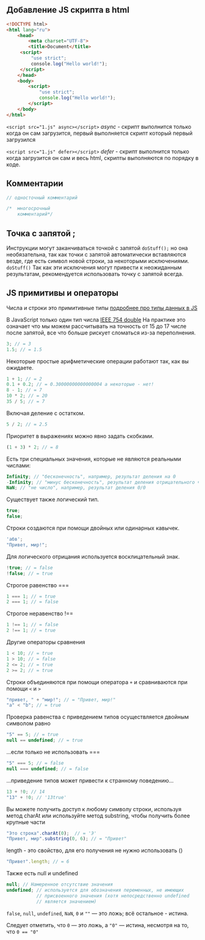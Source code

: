 ## Добавление JS скрипта в html

```html
<!DOCTYPE html>
<html lang="ru">
    <head>
        <meta charset="UTF-8">
        <title>Document</title>
     <script>
         "use strict";
         console.log("Hello world!");
     </script>
    </head>
    <body>
        <script>
            "use strict";
            console.log("Hello world!");
        </script>
    </body>
</html>
```

`<script src="1.js" async></script>`
*async* - скрипт выполнится только когда он сам загрузится, первый выполняется скрипт который первый загрузился

`<script src="1.js" defer></script>`
*defer* - скрипт выполнится только когда загрузится он сам и весь html, скрипты выполняются по порядку в коде.


## Комментарии

```js
// односточный комментарий

/*  многосрочный
    комментарий*/
```


## Точка с запятой ;

Инструкции могут заканчиваться точкой с запятой 
`doStuff();`
но она необязательна, так как точки с запятой автоматически вставляются везде, где есть символ новой строки, за некоторыми исключениями.
`doStuff()`
Так как эти исключения могут привести к неожиданным результатам, рекомендуется использовать точку с запятой всегда.


## JS примитивы и операторы

Числа и строки это примитивные типы [подробнее про типы данных в JS](Типы%20данных%20в%20JS.md)

В JavaScript только один тип числа [IEEE 754 double](Формат%20хранения%20числа%20двойной%20точности.md)
На практике это означает что мы можем рассчитывать на точность от 15 до 17 числе после запятой, все что больше рискует сломаться из-за переполнения.  
```js
3; // = 3
1.5; // = 1.5
```

Некоторые простые арифметические операции работают так, как вы ожидаете.
```js
1 + 1; // = 2
0.1 + 0.2; // = 0.30000000000000004 а некоторые - нет!
8 - 1; // = 7
10 * 2; // = 20
35 / 5; // = 7
```

Включая деление с остатком.
```js
5 / 2; // = 2.5
```

Приоритет в выражениях можно явно задать скобками.
```js
(1 + 3) * 2; // = 8
```

Есть три специальных значения, которые не являются реальными числами:
```js
Infinity; // "бесконечность", например, результат деления на 0
-Infinity; // "минус бесконечность", результат деления отрицательного числа на 0
NaN; // "не число", например, результат деления 0/0
```

Существует также логический тип.
```js
true;
false;
```

Строки создаются при помощи двойных или одинарных кавычек.
```js
'абв';
"Привет, мир!";
```

Для логического отрицания используется восклицательный знак.
```js
!true; // = false
!false; // = true
```

Строгое равенство ===
```js
1 === 1; // = true
2 === 1; // = false
```

Строгое неравенство !==
```js
1 !== 1; // = false
2 !== 1; // = true
```

Другие операторы сравнения
```js
1 < 10; // = true
1 > 10; // = false
2 <= 2; // = true
2 >= 2; // = true
```

Строки объединяются при помощи оператора `+`  и сравниваются при помощи `<` и `>`
```js
"привет, " + "мир!"; // = "Привет, мир!"
"a" < "b"; // = true
```

Проверка равенства с приведением типов осуществляется двойным символом равно
```js
"5" == 5; // = true
null == undefined; // = true
```

...если только не использовать ===
```js
"5" === 5; // = false
null === undefined; // = false 
```

...приведение типов может привести к странному поведению...
```js
13 + !0; // 14
"13" + !0; // '13true'
```

Вы можете получить доступ к любому символу строки, используя метод charAt или используйте метод substring, чтобы получить более крупные части
```js
"Это строка".charAt(0);  // = 'Э'
"Привет, мир".substring(0, 6); // = "Привет"
```

length - это свойство, для его получения не нужно использовать ()
```js
"Привет".length; // = 6
```

Также есть null и undefined
```js
null; // Намеренное отсутствие значения
undefined; // используется для обозначения переменных, не имеющих
           // присвоенного значения (хотя непосредственно undefined
           // является значением)
```

`false`, `null`, `undefined`, `NaN`, `0` и `""` — это ложь; всё остальное - истина.

Следует отметить, что `0` — это ложь, а `"0"` — истина, несмотря на то, что `0 == "0"`